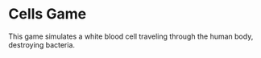 # Cells Game
This game simulates a white blood cell traveling through the human body, destroying bacteria.

